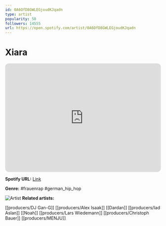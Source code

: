 ```yaml
---
id: 0A6OfD8GWLEGjoudKJqadn
type: artist
popularity: 50
followers: 14555
url: https://open.spotify.com/artist/0A6OfD8GWLEGjoudKJqadn
---
```

# Xiara

<iframe style="border-radius:12px" src="https://open.spotify.com/embed/artist/0A6OfD8GWLEGjoudKJqadn" width="100%" height="352" frameBorder="0" allowfullscreen="" allow="autoplay; clipboard-write; encrypted-media; fullscreen; picture-in-picture" loading="lazy"></iframe>

**Spotify URL:** [Link](https://open.spotify.com/artist/0A6OfD8GWLEGjoudKJqadn)

**Genre:**  #frauenrap #german_hip_hop

![Artist](https://i.scdn.co/image/ab6761610000e5eb1a9a9bf12b2442da8062ee96)
**Related artists:**

[[producers/DJ Gan-G]]
[[producers/Alex Isaak]]
[[Dardan]]
[[producers/Iad Aslan]]
[[Noah]]
[[producers/Lars Wiedemann]]
[[producers/Christoph Bauer]]
[[producers/MENJU]]
